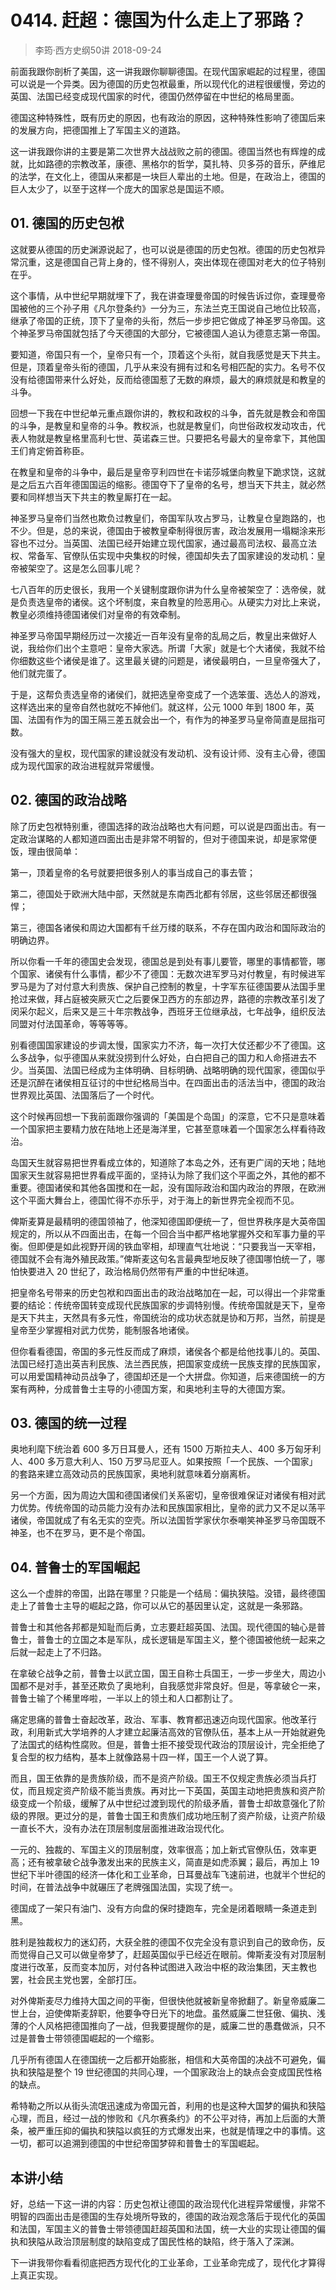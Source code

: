 # 0414. 赶超：德国为什么走上了邪路？
> 李筠·西方史纲50讲
2018-09-24

前面我跟你剖析了美国，这一讲我跟你聊聊德国。在现代国家崛起的过程里，德国可以说是一个异类。因为德国的历史包袱最重，所以现代化的进程很缓慢，旁边的英国、法国已经变成现代国家的时代，德国仍然停留在中世纪的格局里面。

德国这种特殊性，既有历史的原因，也有政治的原因，这种特殊性影响了德国后来的发展方向，把德国推上了军国主义的道路。

这一讲我跟你讲的主要是第二次世界大战战败之前的德国。德国当然也有辉煌的成就，比如路德的宗教改革，康德、黑格尔的哲学，莫扎特、贝多芬的音乐，萨维尼的法学，在文化上，德国从来都是一块巨人辈出的土地。但是，在政治上，德国的巨人太少了，以至于这样一个庞大的国家总是国运不顺。

## 01. 德国的历史包袱

这就要从德国的历史渊源说起了，也可以说是德国的历史包袱。德国的历史包袱异常沉重，这是德国自己背上身的，怪不得别人，突出体现在德国对老大的位子特别在乎。

这个事情，从中世纪早期就埋下了，我在讲查理曼帝国的时候告诉过你，查理曼帝国被他的三个孙子用《凡尔登条约》一分为三，东法兰克王国说自己地位比较高，继承了帝国的正统，顶下了皇帝的头衔，然后一步步把它做成了神圣罗马帝国。这个神圣罗马帝国就包括了今天德国的大部分，它被德国人追认为德意志第一帝国。

要知道，帝国只有一个，皇帝只有一个，顶着这个头衔，就自我感觉是天下共主。但是，顶着皇帝头衔的德国，几乎从来没有拥有过和名号相匹配的实力。名号不仅没有给德国带来什么好处，反而给德国惹了无数的麻烦，最大的麻烦就是和教皇的斗争。

回想一下我在中世纪单元重点跟你讲的，教权和政权的斗争，首先就是教会和帝国的斗争，是教皇和皇帝的斗争。教权派，也就是教皇们，向世俗政权发动攻击，代表人物就是教皇格里高利七世、英诺森三世。只要把名号最大的皇帝拿下，其他国王们肯定俯首称臣。

在教皇和皇帝的斗争中，最后是皇帝亨利四世在卡诺莎城堡向教皇下跪求饶，这就是之后五六百年德国国运的缩影。德国夺下了皇帝的名号，想当天下共主，就必然要和同样想当天下共主的教皇厮打在一起。

神圣罗马皇帝们当然也欺负过教皇们，帝国军队攻占罗马，让教皇仓皇跑路的，也不少。但是，总的来说，德国由于被教皇牵制得很厉害，政治发展用一塌糊涂来形容也不过分。当英国、法国已经开始建立现代国家，通过最高司法权、最高立法权、常备军、官僚队伍实现中央集权的时候，德国却失去了国家建设的发动机：皇帝被架空了。这是怎么回事儿呢？

七八百年的历史很长，我用一个关键制度跟你讲为什么皇帝被架空了：选帝侯，就是负责选皇帝的诸侯。这个坏制度，来自教皇的险恶用心。从硬实力对比上来说，教皇必须维持德国诸侯们对皇帝的有效牵制。

神圣罗马帝国早期经历过一次接近一百年没有皇帝的乱局之后，教皇出来做好人说，我给你们出个主意吧：皇帝大家选。所谓「大家」就是七个大诸侯，我就不给你细数这些个诸侯是谁了。这里最关键的问题是，诸侯最明白，一旦皇帝强大了，他们就完蛋了。

于是，这帮负责选皇帝的诸侯们，就把选皇帝变成了一个选笨蛋、选怂人的游戏，这样选出来的皇帝自然也就吃不掉他们。就这样，公元 1000 年到 1800 年，英国、法国有作为的国王隔三差五就会出一个，有作为的神圣罗马皇帝简直是屈指可数。

没有强大的皇权，现代国家的建设就没有发动机、没有设计师、没有主心骨，德国成为现代国家的政治进程就异常缓慢。

## 02. 德国的政治战略

除了历史包袱特别重，德国选择的政治战略也大有问题，可以说是四面出击。有一定政治谋略的人都知道四面出击是非常不明智的，但对于德国来说，却是家常便饭，理由很简单：

第一，顶着皇帝的名号就要把很多别人的事当成自己的事去管；

第二，德国处于欧洲大陆中部，天然就是东南西北都有邻居，这些邻居还都很强悍；

第三，德国各诸侯和周边大国都有千丝万缕的联系，不存在国内政治和国际政治的明确边界。

所以你看一千年的德国史会发现，德国总是到处有事儿要管，哪里的事情都管，哪个国家、诸侯有什么事情，都少不了德国：无数次进军罗马对付教皇，有时候进军罗马是为了对付意大利贵族、保护自己控制的教皇，十字军东征德国要从法国手里抢过来做，拜占庭被突厥灭亡之后要保卫西方的东部边界，路德的宗教改革引发了闵采尔起义，后来又是三十年宗教战争，西班牙王位继承战，七年战争，组织反法同盟对付法国革命，等等等等。

别看德国国家建设的步调太慢，国家实力不济，每一次打大仗还都少不了德国。这么多战争，似乎德国从来就没捞到什么好处，白白把自己的国力和人命搭进去不少。当英国、法国已经成为主体明确、目标明确、战略明确的现代国家，德国似乎还是沉醉在诸侯相互征讨的中世纪格局当中。在四面出击的活法当中，德国的政治世界观比英国、法国落后了一个时代。

这个时候再回想一下我前面跟你强调的「美国是个岛国」的深意，它不只是意味着一个国家把主要精力放在陆地上还是海洋里，它甚至意味着一个国家怎么样看待政治。

岛国天生就容易把世界看成立体的，知道除了本岛之外，还有更广阔的天地；陆地国家天生就容易把世界看成平面的，坚持认为除了我们这个平面之外，其他的都不重要。德国诸侯和其他各国搅和在一起，没有国际政治和国内政治的界限，在欧洲这个平面大舞台上，德国忙得不亦乐乎，对于海上的新世界完全视而不见。

俾斯麦算是最精明的德国领袖了，他深知德国即便统一了，但世界秩序是大英帝国规定的，所以从不四面出击，在每一个回合当中都严格地掌握外交和军事力量的平衡。但即便是如此视野开阔的铁血宰相，却理直气壮地说：“只要我当一天宰相，德国就不会有海外殖民政策。”俾斯麦这句名言最典型地反映了德国哪怕统一了，哪怕快要进入 20 世纪了，政治格局仍然带有严重的中世纪味道。

把皇帝名号带来的历史包袱和四面出击的政治战略加在一起，可以得出一个非常重要的结论：传统帝国转变成现代民族国家的步调特别慢。传统帝国就是天下，皇帝是天下共主，天然具有多元性，帝国统治的成功状态就是协和万邦，当然，前提是皇帝至少掌握相对武力优势，能制服各地诸侯。

但你看看德国，帝国的多元性反而成了麻烦，诸侯各个都是给他找事儿的。英国、法国已经打造出英吉利民族、法兰西民族，把国家变成统一民族支撑的民族国家，可以用爱国精神动员战争了，德国却还是一个大拼盘。你知道，后来德国统一的方案有两种，分成普鲁士主导的小德国方案，和奥地利主导的大德国方案。

## 03. 德国的统一过程

奥地利麾下统治着 600 多万日耳曼人，还有 1500 万斯拉夫人、400 多万匈牙利人、400 多万意大利人、150 万罗马尼亚人。如果按照「一个民族、一个国家」的套路来建立高效动员的民族国家，奥地利就意味着分崩离析。

另一个方面，因为周边大国和德国诸侯们关系密切，皇帝很难保证对诸侯有相对武力优势。传统帝国的动员能力没有办法和民族国家相比，皇帝的武力又不足以荡平诸侯，帝国就成了有名无实的空壳。所以法国哲学家伏尔泰嘲笑神圣罗马帝国既不神圣，也不在罗马，更不是个帝国。

## 04. 普鲁士的军国崛起

这么一个虚胖的帝国，出路在哪里？只能是一个结局：偏执狭隘。没错，最终德国走上了普鲁士主导的崛起之路，你可以从它的基因里认定，这就是一条邪路。

普鲁士和其他各邦都是知耻而后勇，立志要赶超英国、法国。现代德国的轴心是普鲁士，普鲁士的立国之本是军队，成长逻辑是军国主义，整个德国被他统一起来之后就一起走上了不归路。

在拿破仑战争之前，普鲁士以武立国，国王自称士兵国王，一步一步坐大，周边小国都不是对手，甚至还欺负了奥地利，自我感觉非常良好。但是，等拿破仑一来，普鲁士输了个稀里哗啦，一半以上的领土和人口都割让了。

痛定思痛的普鲁士奋起改革，政治、军事、教育都迅速迈向现代国家。他改革行政，利用新式大学培养的人才建立起廉洁高效的官僚队伍，基本上从一开始就避免了法国式的结构性腐败。但是，普鲁士拒不接受现代政治的顶层设计，完全拒绝了复合型的权力结构，基本上就像路易十四一样，国王一个人说了算。

而且，国王依靠的是贵族阶级，而不是资产阶级。国王不仅规定贵族必须当兵打仗，而且规定资产阶级不能当贵族。再对比一下英国，英国主动地把贵族和资产阶级变成一个阶级，缓解了从中世纪过渡到现代的阶级矛盾，普鲁士却故意强化了阶级的界限。更过分的是，普鲁士国王和贵族们成功地压制了资产阶级，让资产阶级一直长不大，没有办法在顶层制度层面推进政治现代化。

一元的、独裁的、军国主义的顶层制度，效率很高；加上新式官僚队伍，效率更高；还有被拿破仑战争激发出来的民族主义，简直是如虎添翼；最后，再加上 19 世纪下半叶德国的经济一体化和工业革命，日耳曼战车飞速前进，也就半个世纪的时间，在普法战争中就碾压了老牌强国法国，实现了统一。

德国成了一架只有油门、没有方向盘的保时捷跑车，完全是闭着眼睛一条道走到黑。

胜利是独裁权力的迷幻药，大获全胜的德国不仅完全没有意识到自己的致命伤，反而觉得自己又可以做皇帝梦了，赶超英国似乎已经近在眼前。俾斯麦没有对顶层制度进行改革，反而变本加厉，对付各种试图进入政治中枢的政治集团，天主教也罢，社会民主党也罢，全部打压。

对外俾斯麦尽力维持大国之间的平衡，但很快他就被新皇帝掀翻了。新皇帝威廉二世上台，迫使俾斯麦辞职，他要争夺日光下的地盘。虽然威廉二世狂傲、偏执、浅薄的个人风格把德国推向了一战，但我要提醒你的是，威廉二世的愚蠢做派，只不过是普鲁士带领德国崛起的一个缩影。

几乎所有德国人在德国统一之后都开始膨胀，相信和大英帝国的决战不可避免，偏执和狭隘是整个 19 世纪德国的共同心理，一个国家政治上的缺点会变成国民性格的缺点。

希特勒之所以从街头流氓迅速成为帝国元首，利用的也是这种大国梦的偏执和狭隘心理，而且，经过一战的惨败和《凡尔赛条约》的不公平对待，再加上后面的大萧条，被严重压抑的偏执和狭隘以疯狂的方式爆发出来，也就是情理之中的事情。这一切，都可以追溯到德国的中世纪帝国梦碎和普鲁士的军国崛起。

## 本讲小结

好，总结一下这一讲的内容：历史包袱让德国的政治现代化进程异常缓慢，非常不明智的四面出击是德国的生存处境所导致的，德国的政治观念落后于现代化的英国和法国，军国主义的普鲁士带领德国赶超英国和法国，统一大业的实现让德国的偏执和狭隘从政治顶层制度的缺陷变成了国民性格的缺陷，终于落入了深渊。

下一讲我带你看看彻底把西方现代化的工业革命，工业革命完成了，现代化才算得上真正实现。


